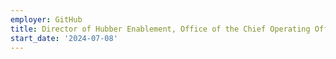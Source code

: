 ```yaml
---
employer: GitHub
title: Director of Hubber Enablement, Office of the Chief Operating Officer
start_date: '2024-07-08'
---
```

